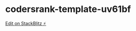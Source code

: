 # codersrank-template-uv61bf

[Edit on StackBlitz ⚡️](https://stackblitz.com/edit/codersrank-template-uv61bf)
